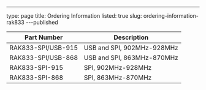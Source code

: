 ---
type: page
title: Ordering Information
listed: true
slug: ordering-information-rak833
---published

| **Part Number** | **Description** | 
| ---- | ---- | 
| RAK833-SPI/USB-915 | USB and SPI, 902MHz-928MHz | 
| RAK833-SPI/USB-868 | USB and SPI, 863MHz-870MHz | 
| RAK833-SPI-915 | SPI, 902MHz-928MHz | 
| RAK833-SPI-868 | SPI, 863MHz-870MHz | 


